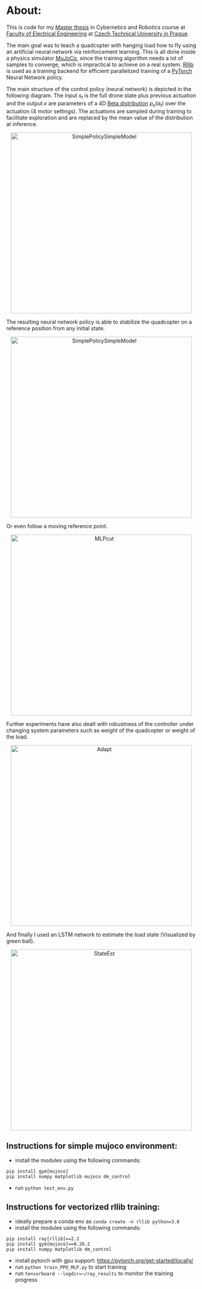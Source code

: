 # About:

This is code for my [Master thesis](https://dspace.cvut.cz/handle/10467/108688) in Cybernetics and Robotics course at [Faculty of Electrical Engineering](https://fel.cvut.cz/cs) at [Czech Technical University in Prague](https://www.cvut.cz/en/).

The main goal was to teach a quadcopter with hanging load how to fly using an artificial neural network via reinforcement learning. This is all done inside a physics simulator [MuJoCo](https://mujoco.readthedocs.io/), since the training algorithm needs a lot of samples to converge, which is impractical to achieve on a real system. [Rllib](https://docs.ray.io/en/latest/rllib/index.html) is used as a training backend for efficient parallelized training of a [PyTorch](https://pytorch.org/) Neural Network policy.

The main structure of the control policy (neural network) is depicted in the following diagram. The input $s_t$ is the full drone state plus previous actuation and the output $\kappa$ are parameters of a 4D [Beta distribution](https://en.wikipedia.org/wiki/Beta_distribution) $p_\kappa(a_t)$ over the actuation (4 motor settings). The actuations are sampled during training to facilitate exploration and are replaced by the mean value of the distribution at inference.

<div align="center">
<img src="https://github.com/user-attachments/assets/11364412-400e-4ac3-870a-101f8e8644c8" alt="SimplePolicySimpleModel" width="480"/>
</div>

The resulting neural network policy is able to stabilize the quadcopter on a reference position from any initial state.

<div align="center">
<img src="https://github.com/user-attachments/assets/a30c0b10-486a-403f-82b0-1ea8fb5c54c3" alt="SimplePolicySimpleModel" width="480"/>
</div>

Or even follow a moving reference point.

<div align="center">
<img src="https://github.com/user-attachments/assets/a82e0308-c507-4f06-9cf9-5e546e8bb46f" alt="MLPcut" width="480"/>
</div>

Further experiments have also dealt with robustness of the controller under changing system parameters such as weight of the quadcopter or weight of the load.

<div align="center">
<img src="https://github.com/user-attachments/assets/2e6e5d97-2a4a-4a32-83dc-278f4a9d5126" alt="Adapt" width="480"/>
</div>

And finally I used an LSTM network to estimate the load state (Visualized by green ball).

<div align="center">
<img src="https://github.com/user-attachments/assets/22845642-7fb9-4592-b4ea-61dc3d7d98d6" alt="StateEst" width="480"/>
</div>

## Instructions for simple mujoco environment:
 - install the modules using the following commands:
```
pip install gym[mujoco]
pip install numpy matplotlib mujoco dm_control
```
 - run ```python test_env.py```

## Instructions for vectorized rllib training:
 - ideally prepare a conda env as ```conda create -n rllib python=3.8```
 - install the modules using the following commands:
```
pip install ray[rllib]==2.1 
pip install gym[mujoco]==0.26.2 
pip install numpy matplotlib dm_control
```
 - install pytorch with gpu support: <https://pytorch.org/get-started/locally/>
 - run ```python train_PPO_MLP.py``` to start training
 - run ```tensorboard --logdir=~/ray_results``` to monitor the training progress
